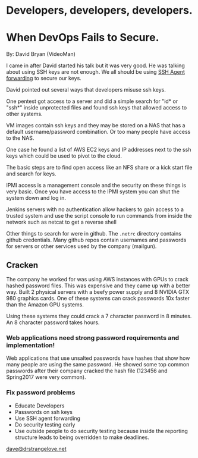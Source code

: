 # Developers, developers, developers.
# When DevOps Fails to Secure.

By: David Bryan (VideoMan)

I came in after David started his talk but it was very good. He was talking
about using SSH keys are not enough. We all should be using
[SSH Agent forwarding](https://developer.github.com/v3/guides/using-ssh-agent-forwarding/)
to secure our keys.

David pointed out several ways that developers misuse ssh keys.

One pentest got access to a server and did a simple search for "id* or "ssh*"
inside unprotected  files and found ssh keys that allowed access to other
systems.

VM images contain ssh keys and they may be stored on a NAS that has a default
username/password combination. Or too many people have access to the NAS.

One case he found a list of AWS EC2 keys and IP addresses next to the ssh keys
which could be used to pivot to the cloud.

The basic steps are to find open access like an NFS share or a kick start file
and search for keys.

IPMI access is a management console and the security on these things is very
basic. Once you have access to the IPMI system you can shut the system down
and log in.

Jenkins servers with no authentication allow hackers to gain access to a
trusted system and use the script console to run commands from inside the
network such as netcat to get a reverse shell

Other things to search for were in github. The `.netrc` directory contains
github credentials. Many github repos contain usernames and passwords for
servers or other services used by the company (mailgun).

## Cracken

The company he worked for was using AWS instances with GPUs to crack hashed
password files. This was expensive and they came up with a better way.
Built 2 physical servers with a beefy power supply and 8 NVIDIA GTX 980
graphics cards. One of these systems can crack passwords 10x faster than the
Amazon GPU systems.

Using these systems they could crack a 7 character password in 8 minutes.
An 8 character password takes hours.

### Web applications need strong password requirements and implementation!

Web applications that use unsalted passwords have hashes that show how many
people are using the same password. He showed some top common passwords after
their company cracked the hash file (123456 and Spring2017 were very common).

### Fix password problems

* Educate Developers
* Passwords on ssh keys
* Use SSH agent forwarding
* Do security testing early
* Use outside people to do security testing because inside the reporting
structure leads to being overridden to make deadlines.

[dave@drstrangelove.net](dave@drstrangelove.net)
